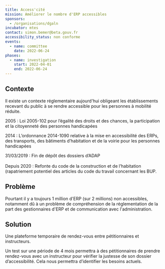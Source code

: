 ```yaml
---
title: Access'cité
mission: Améliorer le nombre d'ERP accessibles
sponsors:
  - /organisations/dgaln
incubator: mtes
contact: simon.bemer@beta.gouv.fr
accessibility_status: non conforme
events:
  - name: committee
    date: 2022-06-24
phases:
  - name: investigation
    start: 2022-04-01
    end: 2022-06-24
---
```

## Contexte

Il existe un contexte réglementaire aujourd'hui obligeant les établissements recevant du public à se rendre accessible pour les personnes à mobilité réduite. 

2005 : Loi 2005-102 pour l’égalité des droits et des chances, la participation et la citoyenneté des personnes handicapées

2014 : L’ordonnance 2014-1090 relative à la mise en accessibilité des ERPs, des transports, des bâtiments d’habitation et de la voirie pour les personnes handicapées

31/03/2019 : Fin de dépôt des dossiers d’ADAP \
\
Depuis 2020 : Refonte du code de la construction et de l’habitation (rapatriement potentiel des articles du code du travail concernant les BUP.

## Problème

Pourtant il y a toujours 1 million d'ERP (sur 2 millions) non accessibles, notamment dû à un problème de compréhension de la réglementation de la part des gestionnaires d'ERP et de communication avec l'administration.

## Solution

Une plateforme temporaire de rendez-vous entre pétitionnaires et instructeurs. 

Un test sur une période de 4 mois permettra à des pétitionnaires de prendre rendez-vous avec un instructeur pour vérifier la justesse de son dossier d’accessibilité. Cela nous permettra d’identifier les besoins actuels.
